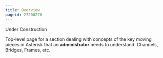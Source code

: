 ```yaml
---
title: Overview
pageid: 27200276
---
```


Under Construction

Top-level page for a section dealing with concepts of the key moving pieces in Asterisk that an **administrator** needs to understand. Channels, Bridges, Frames, etc.

